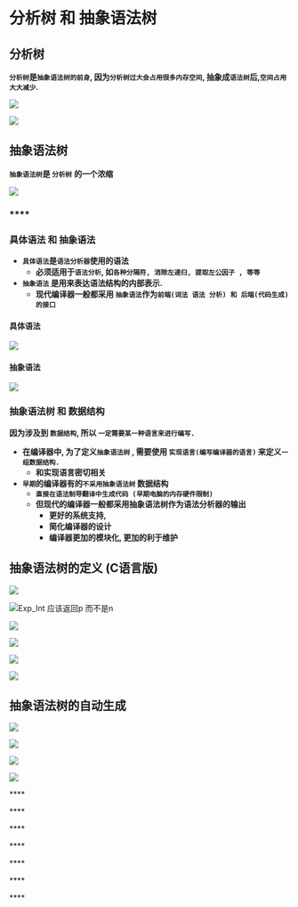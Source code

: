 # 分析树 和 抽象语法树

## 分析树

**`分析树`是`抽象语法树的前身`,  因为`分析树过大会占用很多内存空间`, 抽象成`语法树`后,`空间占用大大减少`.**

![](.gitbook/assets/ping-mu-kuai-zhao-2019061415.20.43.png)

![](.gitbook/assets/ping-mu-kuai-zhao-2019061415.22.15.png)

## 抽象语法树

**`抽象语法树`是 `分析树`** **的一个浓缩**

![](.gitbook/assets/ping-mu-kuai-zhao-2019061415.24.54.png)

### \*\*\*\*

### **具体语法 和 抽象语法**

* **`具体语法`是`语法分析器`使用的语法**
  * **必须适用于`语法分析`,  如`各种分隔符, 消除左递归, 提取左公因子 , 等等`**
* **`抽象语法` 是用来表达语法结构的内部表示.**
  * **现代编译器一般都采用 `抽象语法`作为`前端(词法 语法 分析) 和 后端(代码生成) 的接口`**

#### **具体语法**

![](.gitbook/assets/ping-mu-kuai-zhao-2019061415.35.25.png)

#### 抽象语法

![](.gitbook/assets/ping-mu-kuai-zhao-2019061415.36.01.png)

### **抽象语法树 和 数据结构**

**因为涉及到 `数据结构`,  所以 `一定需要某一种语言来进行编写.`**

* **在编译器中, 为了定义`抽象语法树` , 需要使用 `实现语言(编写编译器的语言)` 来定义`一组数据结构.`**
  * **和实现语言密切相关**
* **`早期`的编译器有的`不采用抽象语法树` 数据结构**
  * **`直接在语法制导翻译中生成代码 (早期电脑的内存硬件限制)`**
  * **但现代的编译器一般都采用抽象语法树作为语法分析器的输出**
    * **更好的系统支持,**
    * **简化编译器的设计**
    * **编译器更加的模块化, 更加的利于维护**



## 抽象语法树的定义 \(C语言版\)

![](.gitbook/assets/ping-mu-kuai-zhao-2019061415.53.16.png)

![Exp\_Int &#x5E94;&#x8BE5;&#x8FD4;&#x56DE;p &#x800C;&#x4E0D;&#x662F;n](.gitbook/assets/ping-mu-kuai-zhao-2019061416.00.06.png)

![](.gitbook/assets/ping-mu-kuai-zhao-2019061417.27.55.png)

![](.gitbook/assets/ping-mu-kuai-zhao-2019061417.33.36.png)

![](.gitbook/assets/ping-mu-kuai-zhao-2019061417.55.38.png)

![](.gitbook/assets/ping-mu-kuai-zhao-2019061417.57.34.png)



## 抽象语法树的自动生成

![](.gitbook/assets/ping-mu-kuai-zhao-2019061509.31.13.png)

![](.gitbook/assets/ping-mu-kuai-zhao-2019061509.31.37.png)

![](.gitbook/assets/ping-mu-kuai-zhao-2019061509.34.21.png)

![](.gitbook/assets/ping-mu-kuai-zhao-2019061509.36.40.png)























\*\*\*\*

\*\*\*\*

\*\*\*\*

\*\*\*\*

\*\*\*\*

\*\*\*\*

\*\*\*\*

